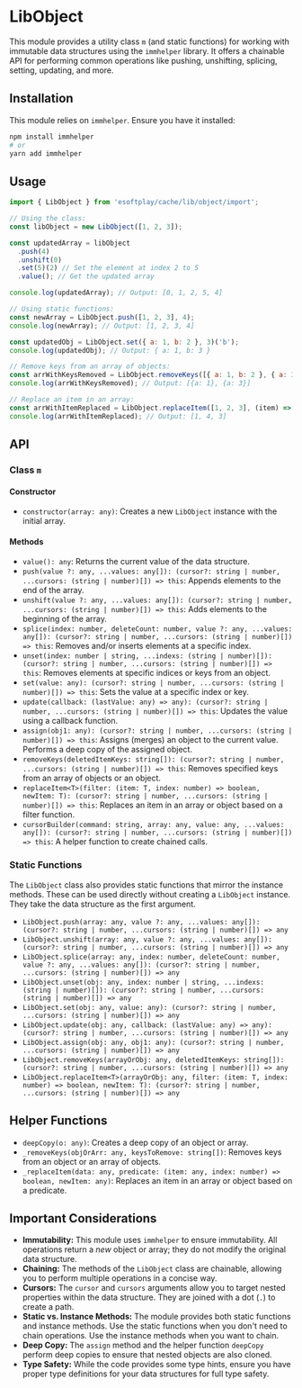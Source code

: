 # LibObject

This module provides a utility class `m` (and static functions) for working with immutable data structures using the `immhelper` library. It offers a chainable API for performing common operations like pushing, unshifting, splicing, setting, updating, and more.

## Installation

This module relies on `immhelper`. Ensure you have it installed:

```bash
npm install immhelper
# or
yarn add immhelper
  ```

## Usage

```javascript
import { LibObject } from 'esoftplay/cache/lib/object/import';

// Using the class:
const libObject = new LibObject([1, 2, 3]);

const updatedArray = libObject
  .push(4)
  .unshift(0)
  .set(5)(2) // Set the element at index 2 to 5
  .value(); // Get the updated array

console.log(updatedArray); // Output: [0, 1, 2, 5, 4]

// Using static functions:
const newArray = LibObject.push([1, 2, 3], 4);
console.log(newArray); // Output: [1, 2, 3, 4]

const updatedObj = LibObject.set({ a: 1, b: 2 }, 3)('b');
console.log(updatedObj); // Output: { a: 1, b: 3 }

// Remove keys from an array of objects:
const arrWithKeysRemoved = LibObject.removeKeys([{ a: 1, b: 2 }, { a: 3, b: 4 }], ['b']);
console.log(arrWithKeysRemoved); // Output: [{a: 1}, {a: 3}]

// Replace an item in an array:
const arrWithItemReplaced = LibObject.replaceItem([1, 2, 3], (item) => item === 2, 4);
console.log(arrWithItemReplaced); // Output: [1, 4, 3]
```

## API

### Class `m`

#### Constructor

*   `constructor(array: any)`: Creates a new `LibObject` instance with the initial array.

#### Methods

*   `value(): any`: Returns the current value of the data structure.
*   `push(value ?: any, ...values: any[]): (cursor?: string | number, ...cursors: (string | number)[]) => this`: Appends elements to the end of the array.
*   `unshift(value ?: any, ...values: any[]): (cursor?: string | number, ...cursors: (string | number)[]) => this`: Adds elements to the beginning of the array.
*   `splice(index: number, deleteCount: number, value ?: any, ...values: any[]): (cursor?: string | number, ...cursors: (string | number)[]) => this`: Removes and/or inserts elements at a specific index.
*   `unset(index: number | string, ...indexs: (string | number)[]): (cursor?: string | number, ...cursors: (string | number)[]) => this`: Removes elements at specific indices or keys from an object.
*   `set(value: any): (cursor?: string | number, ...cursors: (string | number)[]) => this`: Sets the value at a specific index or key.
*   `update(callback: (lastValue: any) => any): (cursor?: string | number, ...cursors: (string | number)[]) => this`: Updates the value using a callback function.
*   `assign(obj1: any): (cursor?: string | number, ...cursors: (string | number)[]) => this`: Assigns (merges) an object to the current value. Performs a deep copy of the assigned object.
*   `removeKeys(deletedItemKeys: string[]): (cursor?: string | number, ...cursors: (string | number)[]) => this`: Removes specified keys from an array of objects or an object.
*   `replaceItem<T>(filter: (item: T, index: number) => boolean, newItem: T): (cursor?: string | number, ...cursors: (string | number)[]) => this`: Replaces an item in an array or object based on a filter function.
*   `cursorBuilder(command: string, array: any, value: any, ...values: any[]): (cursor?: string | number, ...cursors: (string | number)[]) => this`: A helper function to create chained calls.

### Static Functions

The `LibObject` class also provides static functions that mirror the instance methods. These can be used directly without creating a `LibObject` instance.  They take the data structure as the first argument.

*   `LibObject.push(array: any, value ?: any, ...values: any[]): (cursor?: string | number, ...cursors: (string | number)[]) => any`
*   `LibObject.unshift(array: any, value ?: any, ...values: any[]): (cursor?: string | number, ...cursors: (string | number)[]) => any`
*   `LibObject.splice(array: any, index: number, deleteCount: number, value ?: any, ...values: any[]): (cursor?: string | number, ...cursors: (string | number)[]) => any`
*   `LibObject.unset(obj: any, index: number | string, ...indexs: (string | number)[]): (cursor?: string | number, ...cursors: (string | number)[]) => any`
*   `LibObject.set(obj: any, value: any): (cursor?: string | number, ...cursors: (string | number)[]) => any`
*   `LibObject.update(obj: any, callback: (lastValue: any) => any): (cursor?: string | number, ...cursors: (string | number)[]) => any`
*   `LibObject.assign(obj: any, obj1: any): (cursor?: string | number, ...cursors: (string | number)[]) => any`
*   `LibObject.removeKeys(arrayOrObj: any, deletedItemKeys: string[]): (cursor?: string | number, ...cursors: (string | number)[]) => any`
*   `LibObject.replaceItem<T>(arrayOrObj: any, filter: (item: T, index: number) => boolean, newItem: T): (cursor?: string | number, ...cursors: (string | number)[]) => any`

## Helper Functions

*   `deepCopy(o: any)`: Creates a deep copy of an object or array.
*   `_removeKeys(objOrArr: any, keysToRemove: string[])`: Removes keys from an object or an array of objects.
*   `_replaceItem(data: any, predicate: (item: any, index: number) => boolean, newItem: any)`: Replaces an item in an array or object based on a predicate.

## Important Considerations

*   **Immutability:** This module uses `immhelper` to ensure immutability.  All operations return a *new* object or array; they do not modify the original data structure.
*   **Chaining:** The methods of the `LibObject` class are chainable, allowing you to perform multiple operations in a concise way.
*   **Cursors:** The `cursor` and `cursors` arguments allow you to target nested properties within the data structure.  They are joined with a dot (`.`) to create a path.
*   **Static vs. Instance Methods:** The module provides both static functions and instance methods.  Use the static functions when you don't need to chain operations.  Use the instance methods when you want to chain.
*   **Deep Copy:** The `assign` method and the helper function `deepCopy` perform deep copies to ensure that nested objects are also cloned.
* **Type Safety:** While the code provides some type hints, ensure you have proper type definitions for your data structures for full type safety.
